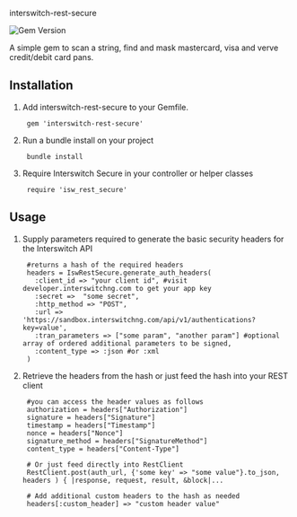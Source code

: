
interswitch-rest-secure

<img src="https://badge.fury.io/rb/interswitch-rest-secure.png" alt="Gem Version" />

A simple gem to scan a string, find and mask mastercard, visa and verve credit/debit card pans.


## Installation

1. Add interswitch-rest-secure to your Gemfile. 

        gem 'interswitch-rest-secure'

1. Run a bundle install on your project 

        bundle install

1. Require Interswitch Secure in your controller or helper classes

        require 'isw_rest_secure'

## Usage

1. Supply parameters required to generate the basic security headers for the Interswitch API

		#returns a hash of the required headers
	    headers = IswRestSecure.generate_auth_headers(
	      :client_id => "your client id", #visit developer.interswitchng.com to get your app key
	      :secret =>  "some secret",
	      :http_method => "POST", 
	      :url => 'https://sandbox.interswitchng.com/api/v1/authentications?key=value',
	      :tran_parameters => ["some param", "another param"] #optional array of ordered additional parameters to be signed,
	      :content_type => :json #or :xml
	    )

1. Retrieve the headers from the hash or just feed the hash into your REST client 
        
       
		#you can access the header values as follows
		authorization = headers["Authorization"]
		signature = headers["Signature"]
		timestamp = headers["Timestamp"]
		nonce = headers["Nonce"]
		signature_method = headers["SignatureMethod"]
		content_type = headers["Content-Type"]

		# Or just feed directly into RestClient 
		RestClient.post(auth_url, {'some key' => "some value"}.to_json, headers ) { |response, request, result, &block|...

		# Add additional custom headers to the hash as needed
		headers[:custom_header] => "custom header value"




